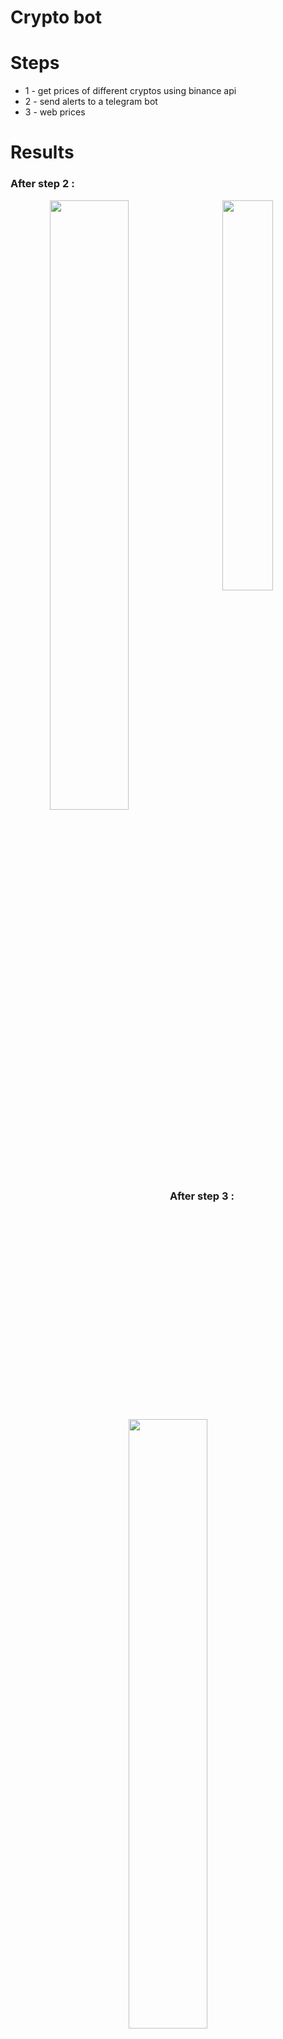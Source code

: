 # Crypto bot
# Steps
* 1 - get prices of different cryptos using binance api
* 2 - send alerts to a telegram bot
* 3 - web prices
# Results
### After step 2 :
<p align="center">
  <img align="left" width=50% src = "https://github.com/user-attachments/assets/baf7607d-5193-44ad-94f5-88b24f1ac5ea"/>
</p>
<p align="center">
  <img align="center" width=40% src = "https://github.com/user-attachments/assets/6a876df4-162c-41b8-88d7-c8eafa9e1a0f"/>
</p>

### After step 3 :
<p align="center">
  <img align="center" width=50% src = "https://github.com/user-attachments/assets/4a1c103c-4ad9-48c3-a506-36e34e363849"/>
</p>
